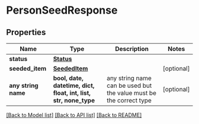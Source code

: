 # PersonSeedResponse


## Properties
Name | Type | Description | Notes
------------ | ------------- | ------------- | -------------
**status** | [**Status**](Status.md) |  | 
**seeded_item** | [**SeededItem**](SeededItem.md) |  | [optional] 
**any string name** | **bool, date, datetime, dict, float, int, list, str, none_type** | any string name can be used but the value must be the correct type | [optional]

[[Back to Model list]](../README.md#documentation-for-models) [[Back to API list]](../README.md#documentation-for-api-endpoints) [[Back to README]](../README.md)


